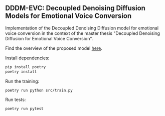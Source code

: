 ## DDDM-EVC: Decoupled Denoising Diffusion Models for Emotional Voice Conversion

Implementation of the Decoupled Denoising Diffusion model for emotional voice conversion in the context of the master
thesis "Decoupled Denoising Diffusion for Emotional Voice Conversion".

Find the overview of the proposed model [here](https://wiki.alexanderbaur.de/Master%20Thesis/Overview/).

Install dependencies:

```bash
pip install poetry
poetry install
```

Run the training:

```bash
poetry run python src/train.py
```

Run tests:

```bash
poetry run pytest
```
